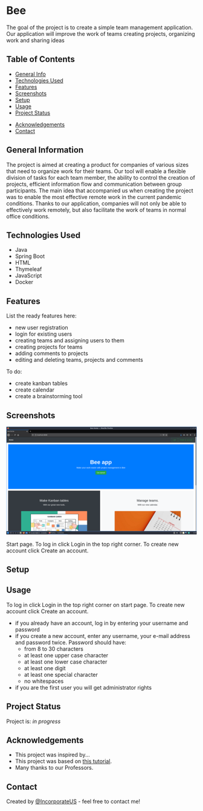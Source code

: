 # Bee
The goal of the project is to create a simple team management application. Our application will improve the work of teams creating projects, organizing work and sharing ideas

## Table of Contents
* [General Info](#general-information)
* [Technologies Used](#technologies-used)
* [Features](#features)
* [Screenshots](#screenshots)
* [Setup](#setup)
* [Usage](#usage)
* [Project Status](#project-status)
<!--* [Room for Improvement](#room-for-improvement)-->
* [Acknowledgements](#acknowledgements)
* [Contact](#contact)
<!-- * [License](#license) -->


## General Information
The project is aimed at creating a product for companies of various sizes that need to organize work for their teams. Our tool will enable a flexible division of tasks for each team member, the ability to control the creation of projects, efficient information flow and communication between group participants. The main idea that accompanied us when creating the project was to enable the most effective remote work in the current pandemic conditions. Thanks to our application, companies will not only be able to effectively work remotely, but also facilitate the work of teams in normal office conditions.
<!-- You don't have to answer all the questions - just the ones relevant to your project. -->


## Technologies Used
- Java
- Spring Boot
- HTML
- Thymeleaf
- JavaScript
- Docker


## Features
List the ready features here:
- new user registration
- login for existing users
- creating teams and assigning users to them
- creating projects for teams
- adding comments to projects
- editing and deleting teams, projects and comments

To do:
- create kanban tables
- create calendar
- create a brainstorming tool


## Screenshots
![Start page](./img/welcome.png)

Start page. To log in click Login in the top right corner. To create new account click Create an account.
<!-- If you have screenshots you'd like to share, include them here. -->


## Setup
<!-- To run our program, clone this repository to your Linux system. Then write a commands -->


## Usage
To log in click Login in the top right corner on start page. To create new account click Create an account.
- if you already have an account, log in by entering your username and password
- if you create a new account, enter any username, your e-mail address and password twice. Password should have:
  - from 8 to 30 characters
  - at least one upper case character
  - at least one lower case character
  - at least one digit
  - at least one special character
  - no whitespaces
- if you are the first user you will get administrator rights
<!--How does one go about using it?--!>
<!--Provide various use cases and code examples here.-->

<!--`write-your-code-here`-->


## Project Status
Project is: _in progress_


<!-- ## Room for Improvement-->
<!--Include areas you believe need improvement / could be improved. Also add TODOs for future development.-->

<!--Room for improvement:--!>
<!--- Improvement to be done 1-->
<!--- Improvement to be done 2-->

<!--To do:-->
<!--- Feature to be added 1-->
<!--- Feature to be added 2-->


## Acknowledgements
- This project was inspired by...
- This project was based on [this tutorial](https://spring.io/guides).
- Many thanks to our Professors.


## Contact
Created by [@IncorporateUS](https://www.incorpoateus.pl/) - feel free to contact me!
